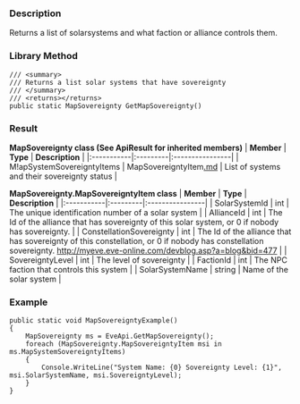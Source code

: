 ### Description ###
Returns a list of solarsystems and what faction or alliance controls them.

### Library Method ###
```
/// <summary>
/// Returns a list solar systems that have sovereignty
/// </summary>
/// <returns></returns>
public static MapSovereignty GetMapSovereignty()
```

### Result ###
**MapSovereignty class (See ApiResult for inherited members)**
| **Member** | **Type** | **Description** |
|:-----------|:---------|:----------------|
| M!apSystemSovereigntyItems | MapSovereigntyItem[.md](.md) | List of systems and their sovereignty status |

**MapSovereignty.MapSovereigntyItem class**
| **Member** | **Type** | **Description** |
|:-----------|:---------|:----------------|
| SolarSystemId | int | The unique identification number of a solar system |
| AllianceId | int | The Id of the alliance that has sovereignty of this solar system, or 0 if nobody has sovereignty. |
| ConstellationSovereignty | int | The Id of the alliance that has sovereignty of this constellation, or 0 if nobody has constellation sovereignty. http://myeve.eve-online.com/devblog.asp?a=blog&bid=477 |
| SovereigntyLevel | int | The level of sovereignty |
| FactionId | int | The NPC faction that controls this system |
| SolarSystemName | string | Name of the solar system |

### Example ###
```
public static void MapSovereigntyExample()
{
    MapSovereignty ms = EveApi.GetMapSovereignty();
    foreach (MapSovereignty.MapSovereigntyItem msi in ms.MapSystemSovereigntyItems)
    {
        Console.WriteLine("System Name: {0} Sovereignty Level: {1}", msi.SolarSystemName, msi.SovereigntyLevel);
    }
}
```